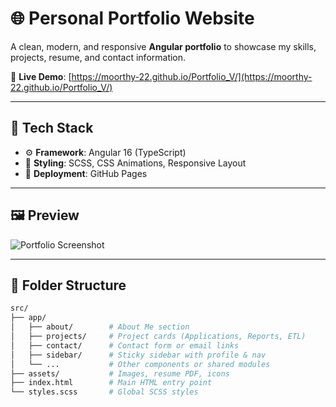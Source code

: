 # 🌐 Personal Portfolio Website

A clean, modern, and responsive **Angular portfolio** to showcase my skills, projects, resume, and contact information.

🔗 **Live Demo**: [https://moorthy-22.github.io/Portfolio_V/](https://moorthy-22.github.io/Portfolio_V/)

---

## 🚀 Tech Stack

- ⚙️ **Framework**: Angular 16 (TypeScript)
- 🎨 **Styling**: SCSS, CSS Animations, Responsive Layout
- 🚀 **Deployment**: GitHub Pages

---

## 🖼️ Preview

<!-- Make sure 'preview.png' exists in the repo root -->
![Portfolio Screenshot](preview.png)

---

## 📁 Folder Structure

```bash
src/
├── app/
│   ├── about/        # About Me section
│   ├── projects/     # Project cards (Applications, Reports, ETL)
│   ├── contact/      # Contact form or email links
│   ├── sidebar/      # Sticky sidebar with profile & nav
│   └── ...           # Other components or shared modules
├── assets/           # Images, resume PDF, icons
├── index.html        # Main HTML entry point
└── styles.scss       # Global SCSS styles
